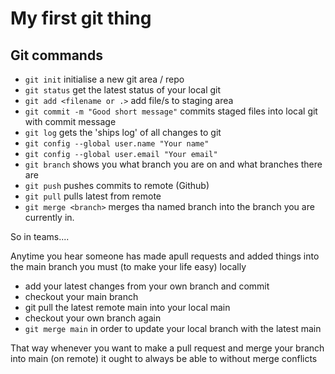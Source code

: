 # My first git thing

## Git commands

- `git init` initialise a new git area / repo
- `git status` get the latest status of your local git
- `git add <filename or .>` add file/s to staging area
- `git commit -m "Good short message"` commits staged files into local git with commit message
- `git log` gets the 'ships log' of all changes to git
- `git config --global user.name "Your name"`
- `git config --global user.email "Your email"`
- `git branch` shows you what branch you are on and what branches there are
- `git push` pushes commits to remote (Github)
- `git pull` pulls latest from remote
- `git merge <branch>` merges tha named branch into the branch you are currently in.

So in teams....

Anytime you hear someone has made apull requests and added things into the main branch you must (to make your life easy) locally

- add your latest changes from your own branch and commit
- checkout your main branch
- git pull the latest remote main into your local main
- checkout your own branch again
- `git merge main` in order to update your local branch with the latest main

That way whenever you want to make a pull request and merge your branch into main (on remote) it ought to always be able to without merge conflicts

